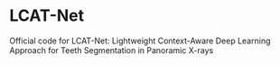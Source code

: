 # LCAT-Net
Official code for LCAT-Net: Lightweight Context-Aware Deep Learning Approach for Teeth Segmentation in Panoramic X-rays
